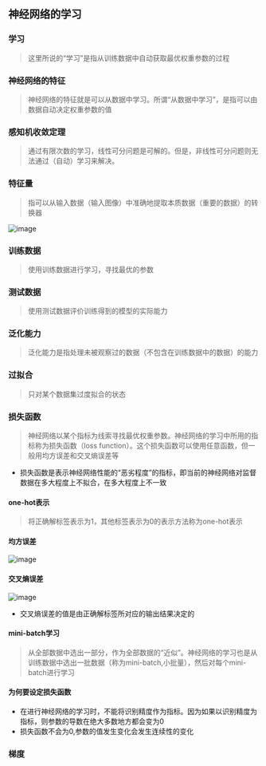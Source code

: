 ## 神经网络的学习
### 学习
> 这里所说的“学习”是指从训练数据中自动获取最优权重参数的过程

### 神经网络的特征
> 神经网络的特征就是可以从数据中学习。所谓“从数据中学习”，是指可以由数据自动决定权重参数的值

### 感知机收敛定理
> 通过有限次数的学习，线性可分问题是可解的。但是，非线性可分问题则无法通过（自动）学习来解决。

### 特征量
> 指可以从输入数据（输入图像）中准确地提取本质数据（重要的数据）的转换器

![image](https://user-images.githubusercontent.com/13389058/157394417-c9b6301f-5231-45c8-9217-5a3f32e4d70a.png)

### 训练数据
> 使用训练数据进行学习，寻找最优的参数

### 测试数据
> 使用测试数据评价训练得到的模型的实际能力

### 泛化能力
> 泛化能力是指处理未被观察过的数据（不包含在训练数据中的数据）的能力

### 过拟合
> 只对某个数据集过度拟合的状态

### 损失函数
> 神经网络以某个指标为线索寻找最优权重参数。神经网络的学习中所用的指标称为损失函数（loss function）。这个损失函数可以使用任意函数，但一般用均方误差和交叉熵误差等
* 损失函数是表示神经网络性能的“恶劣程度”的指标，即当前的神经网络对监督数据在多大程度上不拟合，在多大程度上不一致

#### one-hot表示
> 将正确解标签表示为1，其他标签表示为0的表示方法称为one-hot表示

#### 均方误差
![image](https://user-images.githubusercontent.com/13389058/157396403-158612f2-13f8-4551-a068-093dc06b86d7.png)


#### 交叉熵误差
![image](https://user-images.githubusercontent.com/13389058/157397973-fff18dcb-7dca-40bb-b625-0bb57675967a.png)
* 交叉熵误差的值是由正确解标签所对应的输出结果决定的

#### mini-batch学习
> 从全部数据中选出一部分，作为全部数据的“近似”。神经网络的学习也是从训练数据中选出一批数据（称为mini-batch,小批量），然后对每个mini-batch进行学习

#### 为何要设定损失函数
* 在进行神经网络的学习时，不能将识别精度作为指标。因为如果以识别精度为指标，则参数的导数在绝大多数地方都会变为0
* 损失函数不会为0,参数的值发生变化会发生连续性的变化

### 梯度
